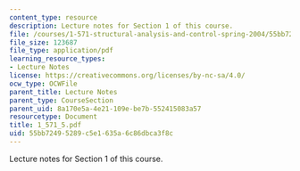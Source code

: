 ```yaml
---
content_type: resource
description: Lecture notes for Section 1 of this course.
file: /courses/1-571-structural-analysis-and-control-spring-2004/55bb72495289c5e1635a6c86dbca3f8c_1_571_5.pdf
file_size: 123687
file_type: application/pdf
learning_resource_types:
- Lecture Notes
license: https://creativecommons.org/licenses/by-nc-sa/4.0/
ocw_type: OCWFile
parent_title: Lecture Notes
parent_type: CourseSection
parent_uid: 8a170e5a-4e21-109e-be7b-552415083a57
resourcetype: Document
title: 1_571_5.pdf
uid: 55bb7249-5289-c5e1-635a-6c86dbca3f8c
---
```

Lecture notes for Section 1 of this course.